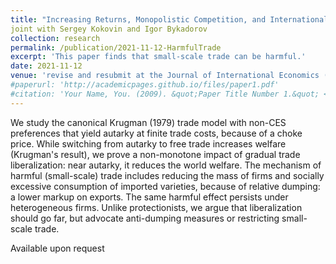 ```yaml
---
title: "Increasing Returns, Monopolistic Competition, and International Trade: Revisiting Gains from Trade"
joint with Sergey Kokovin and Igor Bykadorov
collection: research
permalink: /publication/2021-11-12-HarmfulTrade
excerpt: 'This paper finds that small-scale trade can be harmful.'
date: 2021-11-12
venue: 'revise and resubmit at the Journal of International Economics (minor revisions requested)'
#paperurl: 'http://academicpages.github.io/files/paper1.pdf'
#citation: 'Your Name, You. (2009). &quot;Paper Title Number 1.&quot; <i>Journal 1</i>. 1(1).'
---
```

We study the canonical Krugman (1979) trade model with non-CES preferences that yield autarky at finite trade costs, because of a choke price. While switching from autarky to free trade increases welfare (Krugman's result), we prove a non-monotone impact of gradual trade liberalization: near autarky, it reduces the world welfare. The mechanism of harmful (small-scale) trade includes reducing the mass of firms and socially excessive consumption of imported varieties, because of relative dumping: a lower markup on exports. The same harmful effect persists under heterogeneous firms. Unlike protectionists, we argue that liberalization should go far, but advocate anti-dumping measures or restricting small-scale trade.

Available upon request
